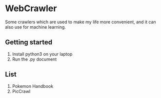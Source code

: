 # WebCrawler
Some crawlers which are used to make my life more convenient, and it can also use for machine learning.

## Getting started
1. Install python3 on your laptop
2. Run the .py document

## List
1. Pokemon Handbook
2. PicCrawl
